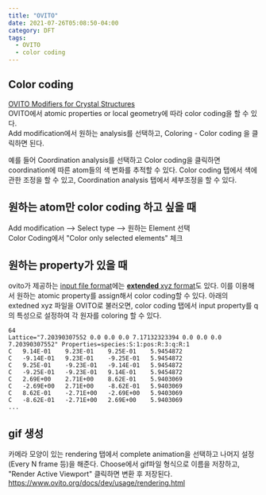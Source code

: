 ```yaml
---
title: "OVITO"
date: 2021-07-26T05:08:50-04:00
category: DFT
tags:
  - OVITO
  - color coding
---
```


## Color coding
[OVITO Modifiers for Crystal Structures](https://www.youtube.com/watch?v=gqpRtUEX9Gk)  
OVITO에서 atomic properties or local geometry에 따라 color coding을 할 수 있다.  
Add modification에서 원하는 analysis를 선택하고, Coloring - Color coding 을 클릭하면 된다.  

예를 들어 Coordination analysis를 선택하고 Color coding을 클릭하면 coordination에 따른 atom들의 색 변화를 추적할 수 있다. Color coding 탭에서 색에 관한 조정을 할 수 있고, Coordination analysis 탭에서 세부조정을 할 수 있다.  


## 원하는 atom만 color coding 하고 싶을 때
Add modification --> Select type --> 원하는 Element 선택  
Color Coding에서 "Color only selected elements" 체크  


## 원하는 property가 있을 때
ovito가 제공하는 [input file format](https://www.ovito.org/docs/current/reference/file_formats/file_formats_input.html)에는 [<b> extended </b> xyz format](https://web.archive.org/web/20190811094343/https://libatoms.github.io/QUIP/io.html#extendedxyz)도 있다. 이를 이용해서 원하는 atomic property를 assign해서 color coding할 수 있다. 아래의 extedned xyz 파일을 OVITO로 불러오면, color coding 탭에서 input property를 q의 특성으로 설정하여 각 원자를 coloring 할 수 있다.  

```
64
Lattice="7.20390307552 0.0 0.0 0.0 7.17132323394 0.0 0.0 0.0 7.20390307552" Properties=species:S:1:pos:R:3:q:R:1
C	9.14E-01	9.23E-01	9.25E-01	5.9454872
C	-9.14E-01	9.23E-01	-9.25E-01	5.9454872
C	9.25E-01	-9.23E-01	-9.14E-01	5.9454872
C	-9.25E-01	-9.23E-01	9.14E-01	5.9454872
C	2.69E+00	2.71E+00	8.62E-01	5.9403069
C	-2.69E+00	2.71E+00	-8.62E-01	5.9403069
C	8.62E-01	-2.71E+00	-2.69E+00	5.9403069
C	-8.62E-01	-2.71E+00	2.69E+00	5.9403069
...
```


## gif 생성
카메라 모양이 있는 rendering 탭에서 complete animation을 선택하고 나머지 설정(Every N frame 등)을 해준다. Choose에서 gif파일 형식으로 이름을 저장하고, "Render Active Viewport" 클릭하면 변환 후 저장된다.  
https://www.ovito.org/docs/dev/usage/rendering.html  

